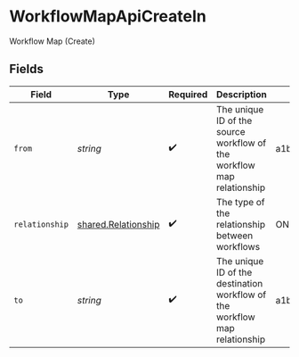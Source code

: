 # WorkflowMapApiCreateIn

Workflow Map (Create)


## Fields

| Field                                                                      | Type                                                                       | Required                                                                   | Description                                                                | Example                                                                    |
| -------------------------------------------------------------------------- | -------------------------------------------------------------------------- | -------------------------------------------------------------------------- | -------------------------------------------------------------------------- | -------------------------------------------------------------------------- |
| `from`                                                                     | *string*                                                                   | :heavy_check_mark:                                                         | The unique ID of the source workflow of the workflow map relationship      | a1b2c3d4                                                                   |
| `relationship`                                                             | [shared.Relationship](../../../sdk/models/shared/relationship.md)          | :heavy_check_mark:                                                         | The type of the relationship between workflows                             | ONE_TO_MANY                                                                |
| `to`                                                                       | *string*                                                                   | :heavy_check_mark:                                                         | The unique ID of the destination workflow of the workflow map relationship | a1b2c3d4                                                                   |